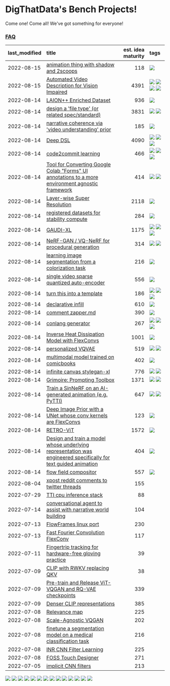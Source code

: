# DigThatData's Bench Projects!

Come one! Come all! We've got something for everyone!

### [FAQ](https://github.com/dmarx/bench-warmers/blob/main/FAQ.md)

|last_modified|title|est. idea maturity|tags
|:---|:---|---:|:---|
|2022-08-15|[animation thing with shadow and 2scoops](shadow-and2scoops-animation-thing.md)|118|![](https://img.shields.io/badge/tag-animation-#473080)|
|2022-08-15|[Automated Video Description for Vision Impaired](automated-video-description.md)|4391|![](https://img.shields.io/badge/tag-accessibility-#a168f4) ![](https://img.shields.io/badge/tag-dataset-#e2851f) ![](https://img.shields.io/badge/tag-foundation-#6f4790) ![](https://img.shields.io/badge/tag-publicgood-#7ca620)|
|2022-08-14|[LAION++ Enriched Dataset](laion-plus-plus.md)|936|![](https://img.shields.io/badge/tag-dataset-#e2851f)|
|2022-08-14|[design a 'file type' (or related spec/standard)](filetype-for-ai-art-and-animation.md)|3831|![](https://img.shields.io/badge/tag-animation-#473080) ![](https://img.shields.io/badge/tag-tooling-#9bf4b7)|
|2022-08-14|[narrative coherence via 'video understanding' prior](narrative_coherence_via_video_understanding_prior.md)|185|![](https://img.shields.io/badge/tag-animation-#473080)|
|2022-08-14|[Deep DSL](multistage-unsupervised-deep-DSL-learning-from-prompts-data.md)|4090|![](https://img.shields.io/badge/tag-experimental-#33b5de) ![](https://img.shields.io/badge/tag-prompting-#0fcaa) ![](https://img.shields.io/badge/tag-tooling-#9bf4b7)|
|2022-08-14|[code2commit learning](code2commit-learning.md)|466|![](https://img.shields.io/badge/tag-carp-#25a9f1) ![](https://img.shields.io/badge/tag-experimental-#33b5de) ![](https://img.shields.io/badge/tag-foundation-#6f4790)|
|2022-08-14|[Tool for Converting Google Colab "Forms" UI annotations to a more environment agnostic framework](colab-ui-converter.md)|414|![](https://img.shields.io/badge/tag-colab-#84f8cf) ![](https://img.shields.io/badge/tag-tooling-#9bf4b7)|
|2022-08-14|[Layer-wise Super Resolution](layerwise-and-objectwise-inpainting-and-super-resolution.md)|2118|![](https://img.shields.io/badge/tag-experimental-#33b5de)|
|2022-08-14|[registered datasets for stability compute](registered-datasets-for-sstability-compute.md)|284|![](https://img.shields.io/badge/tag-stability-#72fcc)|
|2022-08-14|[GAUDI-XL](gaudi-xl.md)|1175|![](https://img.shields.io/badge/tag-animation-#473080) ![](https://img.shields.io/badge/tag-experimental-#33b5de) ![](https://img.shields.io/badge/tag-foundation-#6f4790)|
|2022-08-14|[NeRF-GAN / VQ-NeRF for procedural generation](nerf-gan.md)|314|![](https://img.shields.io/badge/tag-animation-#473080) ![](https://img.shields.io/badge/tag-nerf-#4b9e32)|
|2022-08-14|[learning image segmentation from a colorization task](learning_image_segmentation_from_a_colorization_task.md)|216|![](https://img.shields.io/badge/tag-experimental-#33b5de)|
|2022-08-14|[single video sparse quantized auto-encoder](single_video_sparse_quantized_auto-encoder.md)|556|![](https://img.shields.io/badge/tag-animation-#473080)|
|2022-08-14|[turn this into a template](benchwarmers-template.md)|186|![](https://img.shields.io/badge/tag-meta-#61717a) ![](https://img.shields.io/badge/tag-tooling-#9bf4b7) ![](https://img.shields.io/badge/tag-wip-#c5d714)|
|2022-08-14|[declarative infill](declarative-infill.md)|610|![](https://img.shields.io/badge/tag-experimental-#33b5de)|
|2022-08-14|[comment zapper.md](comment-zapper.md)|390|![](https://img.shields.io/badge/tag-tooling-#9bf4b7)|
|2022-08-14|[conlang generator](conlang_lm.md)|267|![](https://img.shields.io/badge/tag-carp-#25a9f1) ![](https://img.shields.io/badge/tag-dataset-#e2851f) ![](https://img.shields.io/badge/tag-experimental-#33b5de)|
|2022-08-14|[Inverse Heat Dissipation Model with FlexConvs](IHDM_with_FlexConvs.md)|1001|![](https://img.shields.io/badge/tag-experimental-#33b5de)|
|2022-08-14|[personalized VQVAE](personalized-vqvae.md)|519|![](https://img.shields.io/badge/tag-experimental-#33b5de) ![](https://img.shields.io/badge/tag-tooling-#9bf4b7)|
|2022-08-14|[multimodal model trained on comicbooks](multimodal-model-trained-on-comicbooks.md)|402|![](https://img.shields.io/badge/tag-foundation-#6f4790)|
|2022-08-14|[infinite canvas stylegan-xl](infinite-canvas-stylegan-xl.md)|776|![](https://img.shields.io/badge/tag-animation-#473080) ![](https://img.shields.io/badge/tag-experimental-#33b5de)|
|2022-08-14|[Grimoire: Prompting Toolbox](grimoire.md)|1371|![](https://img.shields.io/badge/tag-prompting-#0fcaa) ![](https://img.shields.io/badge/tag-tooling-#9bf4b7)|
|2022-08-14|[Train a SinNeRF on an AI-generated animation (e.g. PyTTI)](train_a_SinNeRF_on_a_pytti_animation.md)|647|![](https://img.shields.io/badge/tag-animation-#473080) ![](https://img.shields.io/badge/tag-nerf-#4b9e32)|
|2022-08-14|[Deep Image Prior with a UNet whose conv kernels are FlexConvs](FlexConv_DIP.md)|123|![](https://img.shields.io/badge/tag-experimental-#33b5de)|
|2022-08-14|[RETRO-ViT](RETRO-ViT.md)|1572|![](https://img.shields.io/badge/tag-experimental-#33b5de)|
|2022-08-14|[Design and train a model whose underlying representation was engineered specifically for text guided animation](image-model-designed-for-clip-guided-animation.md)|404|![](https://img.shields.io/badge/tag-animation-#473080)|
|2022-08-14|[flow field compositor](flow-field-compositor.md)|557|![](https://img.shields.io/badge/tag-tooling-#9bf4b7)|
|2022-08-04|[xpost reddit comments to twitter threads](reddit2twitter.md)|155||
|2022-07-29|[TTI cpu inference stack](TTI-cpu-inference-stack.md)|88||
|2022-07-14|[conversational agent to assist with narrative world building](world-building-agent.md)|104||
|2022-07-13|[FlowFrames linux port](flowframes-linux-port.md)|230||
|2022-07-13|[Fast Fourier Convolution FlexConv](FFC-Flexconv.md)|117||
|2022-07-11|[Fingertrip tracking for hardware-free gloving practice](fingertrip_tracking_for_hardware_free_gloveing_practice.md)|39||
|2022-07-09|[CLIP with RWKV replacing QKV](RWKV-CLIP.md)|38||
|2022-07-09|[Pre-train and Release ViT-VQGAN and RQ-VAE checkpoints](pretrained_vit-vqgan_checkpoints.md)|339||
|2022-07-09|[Denser CLIP representations](denser-CLIP.md)|385||
|2022-07-08|[Relevance map](Relevance_map.md)|225||
|2022-07-08|[Scale-Agnostic VQGAN](scale-agnostic_VQGAN.md)|202||
|2022-07-08|[finetune a segmentation model on a medical classification task](finetune_a_segmentation_model_on_a_medical_classification_task.md)|216||
|2022-07-08|[INR CNN Filter Learning](INR_CNN_filter_learning.md)|225||
|2022-07-08|[FOSS Touch Designer](FOSS_touch_designer.md)|271||
|2022-07-05|[implicit CNN filters](implicit-cnn-filters.md)|213||

![](https://img.shields.io/badge/tag-wip-#c5d714) ![](https://img.shields.io/badge/tag-colab-#84f8cf) ![](https://img.shields.io/badge/tag-tooling-#9bf4b7) ![](https://img.shields.io/badge/tag-foundation-#6f4790) ![](https://img.shields.io/badge/tag-animation-#473080) ![](https://img.shields.io/badge/tag-nerf-#4b9e32) ![](https://img.shields.io/badge/tag-carp-#25a9f1) ![](https://img.shields.io/badge/tag-experimental-#33b5de) ![](https://img.shields.io/badge/tag-accessibility-#a168f4) ![](https://img.shields.io/badge/tag-dataset-#e2851f) ![](https://img.shields.io/badge/tag-stability-#72fcc) ![](https://img.shields.io/badge/tag-prompting-#0fcaa) ![](https://img.shields.io/badge/tag-publicgood-#7ca620) ![](https://img.shields.io/badge/tag-meta-#61717a)
